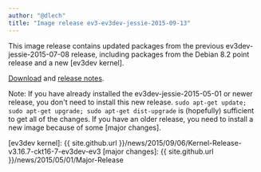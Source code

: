```yaml
---
author: "@dlech"
title: "Image release ev3-ev3dev-jessie-2015-09-13"
---
```


This image release contains updated packages from the previous
ev3dev-jessie-2015-07-08 release, including packages from the Debian 8.2 point
release and a new [ev3dev kernel].

[Download] and [release notes].

Note: If you have already installed the ev3dev-jessie-2015-05-01 or newer release, you
don't need to install this new release.
`sudo apt-get update; sudo apt-get upgrade; sudo apt-get dist-upgrade`
is (hopefully) sufficient to get all of the changes. If you have an older release,
you need to install a new image because of some [major changes].

[Download]: https://github.com/ev3dev/ev3dev/releases/tag/ev3-ev3dev-jessie-2015-09-13
[release notes]: https://github.com/ev3dev/ev3dev/blob/master/release-notes/ev3-ev3dev-jessie-2015-09-13.img-release-notes.md
[ev3dev kernel]: {{ site.github.url }}/news/2015/09/06/Kernel-Release-v3.16.7-ckt16-7-ev3dev-ev3
[major changes]: {{ site.github.url }}/news/2015/05/01/Major-Release
